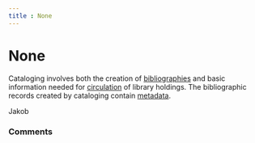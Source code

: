 ```yaml
---
title : None
---
```

None
=====================
Cataloging involves both the creation of
[bibliographies](/questions/tagged/bibliographies "show questions tagged 'bibliographies'")
and basic information needed for
[circulation](/questions/tagged/circulation "show questions tagged 'circulation'")
of library holdings. The bibliographic records created by cataloging
contain
[metadata](/questions/tagged/metadata "show questions tagged 'metadata'").

Jakob

### Comments ###


